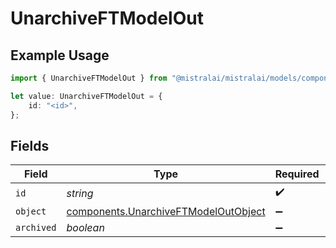 # UnarchiveFTModelOut

## Example Usage

```typescript
import { UnarchiveFTModelOut } from "@mistralai/mistralai/models/components";

let value: UnarchiveFTModelOut = {
    id: "<id>",
};
```

## Fields

| Field                                                                                        | Type                                                                                         | Required                                                                                     | Description                                                                                  |
| -------------------------------------------------------------------------------------------- | -------------------------------------------------------------------------------------------- | -------------------------------------------------------------------------------------------- | -------------------------------------------------------------------------------------------- |
| `id`                                                                                         | *string*                                                                                     | :heavy_check_mark:                                                                           | N/A                                                                                          |
| `object`                                                                                     | [components.UnarchiveFTModelOutObject](../../models/components/unarchiveftmodeloutobject.md) | :heavy_minus_sign:                                                                           | N/A                                                                                          |
| `archived`                                                                                   | *boolean*                                                                                    | :heavy_minus_sign:                                                                           | N/A                                                                                          |